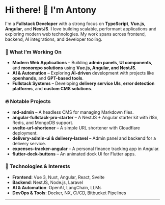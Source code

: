 # Hi there! 👋 I'm Antony

I'm a **Fullstack Developer** with a strong focus on **TypeScript**, **Vue.js**, **Angular**, and **NestJS**. I love building scalable, performant applications and exploring modern web technologies. My work spans across frontend, backend, AI integrations, and developer tooling.

### 🚀 What I’m Working On
- **Modern Web Applications** – Building **admin panels**, **UI components**, and **monorepo solutions** using **Vue.js, Angular, and NestJS**.
- **AI & Automation** – Exploring **AI-driven** development with projects like **openhands**, and **GPT-based tools**.
- **Fullstack Systems** – Developing **delivery service UIs**, **error detection platforms**, and **custom CMS solutions**.

### 🔥 Notable Projects
- **md-admin** – A headless CMS for managing Markdown files.
- **angular-fullstack-pro-starter** – A NestJS + Angular starter kit with i18n, Redis, and MongoDB support.
- **svelte-url-shortener** – A simple URL shortener with Cloudflare deployment.
- **delivery-admin-ui & delivery-laravel** – Admin panel and backend for a delivery service.
- **expenses-tracker-angular** – A personal finance tracking app in Angular.
- **flutter-dock-buttons** – An animated dock UI for Flutter apps.

### 📌 Technologies & Interests
- **Frontend**: Vue 3, Nuxt, Angular, React, Svelte  
- **Backend**: NestJS, Node.js, Laravel  
- **AI & Automation**: OpenAI, LangChain, LLMs  
- **DevOps & Tools**: Docker, NX, CI/CD, Bitbucket Pipelines  

---
